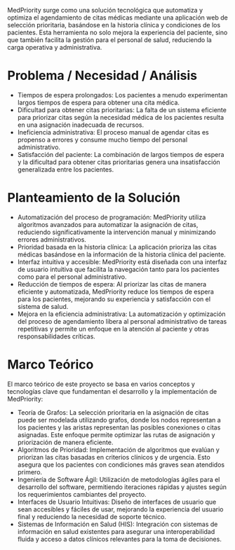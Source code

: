 MedPriority surge como una solución tecnológica que automatiza y optimiza el agendamiento de citas médicas mediante una aplicación web de selección prioritaria, basándose en la historia clínica y condiciones de los pacientes. Esta herramienta no solo mejora la experiencia del paciente, sino que también facilita la gestión para el personal de salud, reduciendo la carga operativa y administrativa.
# 
# Problema / Necesidad / Análisis

<ul>
  <li>Tiempos de espera prolongados: Los pacientes a menudo experimentan largos tiempos de espera para obtener una cita médica.</li>
  <li>Dificultad para obtener citas prioritarias: La falta de un sistema eficiente para priorizar citas según la necesidad médica de los pacientes resulta en una asignación inadecuada de recursos.</li>
  <li>Ineficiencia administrativa: El proceso manual de agendar citas es propenso a errores y consume mucho tiempo del personal administrativo.</li>
  <li>Satisfacción del paciente: La combinación de largos tiempos de espera y la dificultad para obtener citas prioritarias genera una insatisfacción generalizada entre los pacientes.</li>
</ul>

# Planteamiento de la Solución

<ul>
  <li>Automatización del proceso de programación: MedPriority utiliza algoritmos avanzados para automatizar la asignación de citas, reduciendo significativamente la intervención manual y minimizando errores administrativos.</li>
  <li>Prioridad basada en la historia clínica: La aplicación prioriza las citas médicas basándose en la información de la historia clínica del paciente.</li>
  <li>Interfaz intuitiva y accesible: MedPriority está diseñada con una interfaz de usuario intuitiva que facilita la navegación tanto para los pacientes como para el personal administrativo.</li>
  <li>Reducción de tiempos de espera: Al priorizar las citas de manera eficiente y automatizada, MedPriority reduce los tiempos de espera para los pacientes, mejorando su experiencia y satisfacción con el sistema de salud.</li>
  <li>Mejora en la eficiencia administrativa: La automatización y optimización del proceso de agendamiento libera al personal administrativo de tareas repetitivas y permite un enfoque en la atención al paciente y otras responsabilidades críticas.</li>
</ul>

# Marco Teórico

El marco teórico de este proyecto se basa en varios conceptos y tecnologías clave que fundamentan el desarrollo y la implementación de MedPriority:

<ul>
  <li>Teoría de Grafos: La selección prioritaria en la asignación de citas puede ser modelada utilizando grafos, donde los nodos representan a los pacientes y las aristas representan las posibles conexiones o citas asignadas. Este enfoque permite optimizar las rutas de asignación y priorización de manera eficiente.</li>
  <li>Algoritmos de Prioridad: Implementación de algoritmos que evalúan y priorizan las citas basadas en criterios clínicos y de urgencia. Esto asegura que los pacientes con condiciones más graves sean atendidos primero.</li>
  <li>Ingeniería de Software Ágil: Utilización de metodologías ágiles para el desarrollo del software, permitiendo iteraciones rápidas y ajustes según los requerimientos cambiantes del proyecto.</li>
  <li>Interfaces de Usuario Intuitivas: Diseño de interfaces de usuario que sean accesibles y fáciles de usar, mejorando la experiencia del usuario final y reduciendo la necesidad de soporte técnico.</li>
  <li>Sistemas de Información en Salud (HIS): Integración con sistemas de información en salud existentes para asegurar una interoperabilidad fluida y acceso a datos clínicos relevantes para la toma de decisiones.</li>
</ul>
